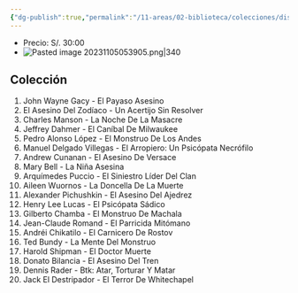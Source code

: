 ```yaml
---
{"dg-publish":true,"permalink":"/11-areas/02-biblioteca/colecciones/discovery-perfil-criminal/","noteIcon":""}
---
```


- Precio: S/. 30:00
- ![Pasted image 20231105053905.png|340](/img/user/10%20Entrada%20%F0%9F%9B%92/%F0%9F%92%BE%20Adjuntos/Pasted%20image%2020231105053905.png)
## Colección
1. John Wayne Gacy - El Payaso Asesino
2. El Asesino Del Zodíaco - Un Acertijo Sin Resolver
3. Charles Manson - La Noche De La Masacre
4. Jeffrey Dahmer - El Caníbal De Milwaukee
5. Pedro Alonso López - El Monstruo De Los Andes
6. Manuel Delgado Villegas - El Arropiero: Un Psicópata Necrófilo
7. Andrew Cunanan - El Asesino De Versace
8. Mary Bell - La Niña Asesina
9. Arquímedes Puccio - El Siniestro Líder Del Clan
10. Aileen Wuornos - La Doncella De La Muerte
11. Alexander Pichushkin - El Asesino Del Ajedrez
12. Henry Lee Lucas - El Psicópata Sádico
13. Gilberto Chamba - El Monstruo De Machala
14. Jean-Claude Romand - El Parricida Mitómano
15. Andréi Chikatilo - El Carnicero De Rostov
16. Ted Bundy - La Mente Del Monstruo
17. Harold Shipman - El Doctor Muerte
18. Donato Bilancia - El Asesino Del Tren
19. Dennis Rader - Btk: Atar, Torturar Y Matar
20. Jack El Destripador - El Terror De Whitechapel
